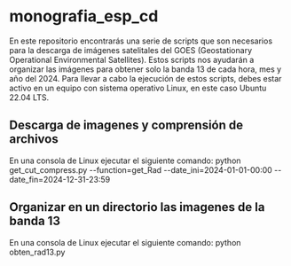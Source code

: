 # monografia_esp_cd
En este repositorio encontrarás una serie de scripts que son necesarios para la descarga de imágenes satelitales del GOES (Geostationary Operational Environmental Satellites). Estos scripts nos ayudarán a organizar las imágenes para obtener solo la banda 13 de cada hora, mes y año del 2024. Para llevar a cabo la ejecución de estos scripts, debes estar activo en un equipo con sistema operativo Linux, en este caso Ubuntu 22.04 LTS.

## Descarga de imagenes y comprensión de archivos
En una consola de Linux ejecutar el siguiente comando:
python get_cut_compress.py --function=get_Rad --date_ini=2024-01-01-00:00 --date_fin=2024-12-31-23:59

## Organizar en un directorio las imagenes de la banda 13
En una consola de Linux ejecutar el siguiente comando:
python obten_rad13.py

